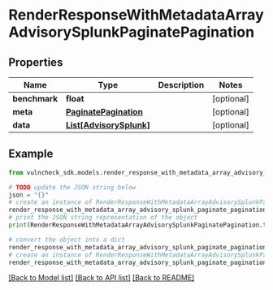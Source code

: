 # RenderResponseWithMetadataArrayAdvisorySplunkPaginatePagination


## Properties

Name | Type | Description | Notes
------------ | ------------- | ------------- | -------------
**benchmark** | **float** |  | [optional] 
**meta** | [**PaginatePagination**](PaginatePagination.md) |  | [optional] 
**data** | [**List[AdvisorySplunk]**](AdvisorySplunk.md) |  | [optional] 

## Example

```python
from vulncheck_sdk.models.render_response_with_metadata_array_advisory_splunk_paginate_pagination import RenderResponseWithMetadataArrayAdvisorySplunkPaginatePagination

# TODO update the JSON string below
json = "{}"
# create an instance of RenderResponseWithMetadataArrayAdvisorySplunkPaginatePagination from a JSON string
render_response_with_metadata_array_advisory_splunk_paginate_pagination_instance = RenderResponseWithMetadataArrayAdvisorySplunkPaginatePagination.from_json(json)
# print the JSON string representation of the object
print(RenderResponseWithMetadataArrayAdvisorySplunkPaginatePagination.to_json())

# convert the object into a dict
render_response_with_metadata_array_advisory_splunk_paginate_pagination_dict = render_response_with_metadata_array_advisory_splunk_paginate_pagination_instance.to_dict()
# create an instance of RenderResponseWithMetadataArrayAdvisorySplunkPaginatePagination from a dict
render_response_with_metadata_array_advisory_splunk_paginate_pagination_from_dict = RenderResponseWithMetadataArrayAdvisorySplunkPaginatePagination.from_dict(render_response_with_metadata_array_advisory_splunk_paginate_pagination_dict)
```
[[Back to Model list]](../README.md#documentation-for-models) [[Back to API list]](../README.md#documentation-for-api-endpoints) [[Back to README]](../README.md)


